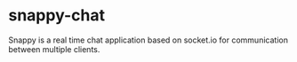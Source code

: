 # snappy-chat
Snappy is a real time chat application based on socket.io for communication between multiple clients.
